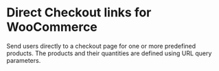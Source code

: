 # Direct Checkout links for WooCommerce

Send users directly to a checkout page for one or more predefined products. The products and their quantities are defined using URL query parameters.